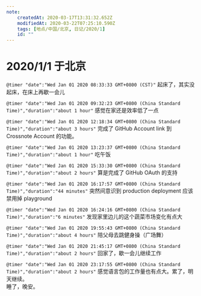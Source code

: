 ```yaml
---
note:
    createdAt: 2020-03-17T13:31:32.652Z
    modifiedAt: 2020-03-22T07:25:10.590Z
    tags: [地点/中国/北京, 日记/2020/1]
    id: ""
---
```

# 2020/1/1 于北京

`@timer "date":"Wed Jan 01 2020 08:33:33 GMT+0800 (CST)"`
起床了，其实没起床，在床上再歇一会儿

`@timer "date":"Wed Jan 01 2020 09:32:23 GMT+0800 (China Standard Time)","duration":"about 1 hour"`
感觉在家还是效率低了一点

`@timer "date":"Wed Jan 01 2020 12:18:34 GMT+0800 (China Standard Time)","duration":"about 3 hours"`
完成了 GitHub Account link 到 Crossnote Account 的功能。

`@timer "date":"Wed Jan 01 2020 13:23:37 GMT+0800 (China Standard Time)","duration":"about 1 hour"`
吃午饭

`@timer "date":"Wed Jan 01 2020 15:33:30 GMT+0800 (China Standard Time)","duration":"about 2 hours"`
算是完成了 GitHub OAuth 的支持

`@timer "date":"Wed Jan 01 2020 16:17:57 GMT+0800 (China Standard Time)","duration":"44 minutes"`
突然间意识到 production deployment 应该禁用掉 playground

`@timer "date":"Wed Jan 01 2020 16:24:16 GMT+0800 (China Standard Time)","duration":"6 minutes"`
发现家里边儿的这个蔬菜市场变化有点大

`@timer "date":"Wed Jan 01 2020 19:55:43 GMT+0800 (China Standard Time)","duration":"about 4 hours"`
陪父母去跳健身操（广场舞）

`@timer "date":"Wed Jan 01 2020 21:45:17 GMT+0800 (China Standard Time)","duration":"about 2 hours"`
回家了，歇一会儿继续工作

`@timer "date":"Wed Jan 01 2020 23:17:55 GMT+0800 (China Standard Time)","duration":"about 2 hours"`
感觉语言包的工作量也有点大。累了，明天继续。  
睡了，晚安。  
